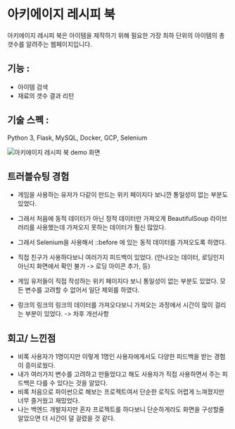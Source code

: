 # 아키에이지 레시피 북

아키에이지 레시피 북은 아이템을 제작하기 위해 필요한 가장 최하 단위의 아이템의 총 갯수를 알려주는 웹페이지입니다. 

## 기능 : 
- 아이템 검색
- 재료의 갯수 결과 리턴

## 기술 스펙 : 
Python 3, Flask, MySQL, Docker, GCP, Selenium

<img src="./demo.gif" align="center"
     alt="아키에이지 레시피 북 demo 화면" >

## 트러블슈팅 경험
- 게임을 사용하는 유저가 다같이 만드는 위키 페이지다 보니깐 통일성이 없는 부분도 있었다.
- 그래서 처음에 동적 데이터가 아닌 정적 데이터만 가져오게 BeautifulSoup 라이브러리를 사용했는데 가져오지 못하는 데이터가 훨신 많았다.
- 그래서 Selenium을 사용해서 ::before 에 있는 동적 데이터를 가져오도록 하였다.

- 직접 친구가 사용하다보니 여러가지 피드백이 있었다. (안나오는 데이터, 로딩인지 아닌지 화면에서 확인 불가 -> 로딩 아이콘 추가, 등) 
- 게임 유저들이 직접 작성하는 위키 페이지다 보니 통일성이 없는 부분도 있었다. 모든 변수를 고려할 수 없어서 일단 제외를 하였다. 
- 링크의 링크의 링크의 데이터를 가져오다보니 가져오는 과정에서 시간이 많이 걸리는 부분이 있었다. -> 차후 개선사항
    
## 회고/ 느낀점
- 비록 사용자가 1명이지만 이렇게 1명인 사용자에게서도 다양한 피드백을 받는 경험이 흥미로웠다.
- 내가 여러가지 변수를 고려하고 만들었다고 해도 사용자가 직접 사용하면서 주는 피드백은 다를 수 있다는 것을 알았다.
- 비록 처음으로 파이썬으로 해보는 프로젝트여서 단순한 로직도 어렵게 느껴졌지만 너무 즐거웠고 재밌었다.
- 나는 백엔드 개발자지만 혼자 프로젝트를 하다보니 단순하게라도 화면을 구성할줄 알았으면 더 시간이 덜 걸렸을 것 같다.
  


